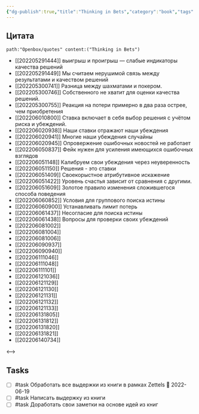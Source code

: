 ```yaml
---
{"dg-publish":true,"title":"Thinking in Bets","category":"book","tags":["books/inbox"],"rating":3,"date":"2022-06-04T10:14:53+03:00","modified_at":"2022-06-14T20:03:53+03:00","permalink":"/refs/thinking-in-bets/","dgHomeLink":false,"dgPassFrontmatter":true}
---
```






## Цитата

```expander
path:"Openbox/quotes" content:("Thinking in Bets")
```
 
- [[202205291444]] выигрыш и проигрыш — слабые индикаторы качества решений
- [[202205291449]] Мы считаем нерушимой связь между результатами и качеством решений
- [[202205300741]] Разница между шахматами и покером.
- [[202205300746]] Собственного не хватит для оценки качества решений.
- [[202205300755]] Реакция на потери примерно в два раза острее, чем приобретения
- [[202206010800]] Ставка включает в себя выбор решения с учётом риска и убеждений.
- [[202206020938]] Наши ставки отражают наши убеждения
- [[202206020941]] Многие наши убеждения случайны
- [[202206020945]] Опровержение ошибочных новостей не работает
- [[202206050837]] Фейк нужен для усиления имеющихся ошибочных взглядов
- [[202206051148]] Калибруем свои убеждения через неуверенность
- [[202206051150]] Решения - это ставки
- [[202206051409]] Своекорыстное атрибутивное искажение
- [[202206051422]] Уровень счастья зависит от сравнения с другими.
- [[202206051609]] Золотое правило изменения сложившегося способа поведения
- [[202206060852]] Условия для группового поиска истины
- [[202206060900]] Устанавливать лимит потерь
- [[202206061437]] Несогласие для поиска истины
- [[202206061438]] Вопросы для проверки своих убеждений
- [[202206081002]] 
- [[202206081004]] 
- [[202206081006]] 
- [[202206090937]] 
- [[202206090940]] 
- [[202206111046]] 
- [[202206111048]] 
- [[202206111101]] 
- [[202206121036]] 
- [[202206121129]] 
- [[202206121130]] 
- [[202206121131]] 
- [[202206121132]] 
- [[202206121133]] 
- [[202206131805]] 
- [[202206131812]] 
- [[202206131820]] 
- [[202206131821]] 
- [[202206140734]] 
 
<-->

## Tasks

- [ ] #task Обработать все выдержки из книги в рамках Zettels 📅 2022-06-19
- [ ] #task Написать выдержку из книги
- [ ] #task Доработать свои заметки на основе идей из книг
